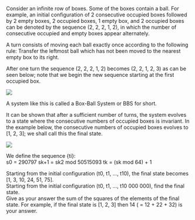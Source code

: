   <p>  Consider an infinite row of boxes. Some of the boxes contain a ball. For example, an initial configuration of 2 consecutive occupied boxes followed by 2 empty boxes, 2 occupied boxes, 1 empty box, and 2 occupied boxes can be denoted by the sequence (2, 2, 2, 1, 2), in which the number of consecutive occupied and empty boxes appear alternately.  </p>  <p>  A turn consists of moving each ball exactly once according to the following rule: Transfer the leftmost ball which has not been moved to the nearest empty box to its right.  </p>  <p>  After one turn the sequence (2, 2, 2, 1, 2) becomes (2, 2, 1, 2, 3) as can be seen below; note that we begin the new sequence starting at the first occupied box.  </p>      <img src="project/images/p_426_baxball1.gif" />      <p>  A system like this is called a Box-Ball System or BBS for short.  </p>  <p>  It can be shown that after a sufficient number of turns, the system evolves to a state where the consecutive numbers of occupied boxes is invariant. In the example below, the consecutive numbers of occupied boxes evolves to [1, 2, 3]; we shall call this the final state.  </p>      <img src="project/images/p_426_baxball2.gif" />      <p>  We define the sequence {ti}:<br />    s0 = 290797  sk+1 = sk2 mod 50515093  tk = (sk mod 64) + 1    </p>  <p>  Starting from the initial configuration (t0, t1, …, t10), the final state becomes [1, 3, 10, 24, 51, 75].<br />  Starting from the initial configuration (t0, t1, …, t10 000 000), find the final state.<br />  Give as your answer the sum of the squares of the elements of the final state. For example, if the final state is [1, 2, 3] then 14 ( = 12 + 22 + 32) is your answer.  </p>  
